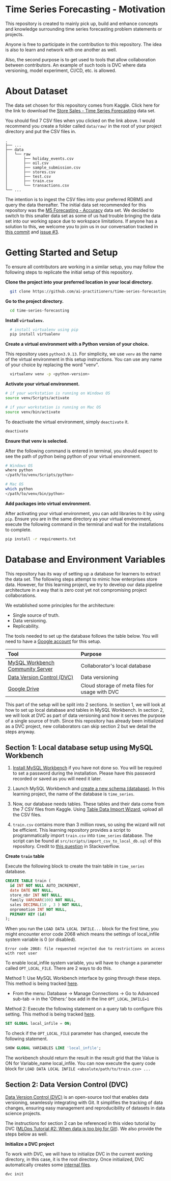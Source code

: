 # Time Series Forecasting - Motivation
This repository is created to mainly pick up, build and enhance concepts and knowledge surrounding time series forecasting problem statements or projects.

Anyone is free to participate in the contribution to this repository. The idea is also to learn and network with one another as well.

Also, the second purpose is to get used to tools that allow collaboration between contributors. An example of such tools is DVC where data versioning, model experiment, CI/CD, etc. is allowed.

# About Dataset
The data set chosen for this repository comes from Kaggle. Click here for the link to download the [Store Sales - Time Series Forecasting](https://www.kaggle.com/competitions/store-sales-time-series-forecasting/data?select=oil.csv) data set.

You should find 7 CSV files when you clicked on the link above. I would recommend you create a folder called `data/raw/` in the root of your project directory and put the CSV files in.

```
.
├── ...
├── data
│   └── raw
│       ├── holiday_events.csv
│       ├── oil.csv
│       ├── sample_submission.csv
│       ├── stores.csv
│       ├── test.csv
│       ├── train.csv
│       └── transactions.csv
└── ...
```

The intention is to ingest the CSV files into your preferred RDBMS and query the data thereafter.
The initial data set recommended for this repository was the [M5 Forecasting - Accuracy](https://www.kaggle.com/competitions/m5-forecasting-accuracy/data) data set. We decided to switch to this smaller data set as some of us had trouble bringing the data set into our working space due to workspace limitations. If anyone has a solution to this, we welcome you to join us in our conversation tracked in [this commit](https://github.com/ai-practitioners/time-series-forecasting/commit/e542144dfe6fce26b657393c287a6c3dd85b11ea) and [issue #3](https://github.com/ai-practitioners/time-series-forecasting/issues/3).

# Getting Started and Setup
To ensure all contributors are working in a similar setup, you may follow the following steps to replicate the initial setup of this repository.

**Clone the project into your preferred location in your local directory.**

```bash
  git clone https://github.com/ai-practitioners/time-series-forecasting.git
```

**Go to the project directory.**

```bash
  cd time-series-forecasting
```

**Install `virtualenv`.**

```bash
  # install virtualenv using pip
  pip install virtualenv
```

**Create a virtual environment with a Python version of your choice.**

This repository uses `python3.9.13`. For simplicity, we use `venv` as the name of the virtual environment in this setup instructions. You can use any name of your choice by replacing the word "venv".

```bash
  virtualenv venv -p <python-version>
```

**Activate your virtual environment.**

```bash
# if your workstation is running on Windows OS
source venv/Scripts/activate

# if your workstation is running on Mac OS
source venv/bin/activate
```
To deactivate the virtual environment, simply `deactivate` it.
```bash
deactivate
```

**Ensure that venv is selected.**

After the following command is entered in terminal, you should expect to see the path of python being python of your virtual environment.

```bash
# Windows OS
where python
</path/to/venv/Scripts/python>

# Mac OS
which python
</path/to/venv/bin/python>
```

**Add packages into virtual environment.**

After activating your virtual environment, you can add libraries to it by using `pip`. Ensure you are in the same directory as your virtual environment, execute the following command in the terminal and wait for the installations to complete. 
```bash
pip install -r requirements.txt
```

# Database and Environment Variables
This repository has its way of setting up a database for learners to extract the data set. The following steps attempt to mimic how enterprises store data. However, for this learning project, we try to develop our data pipeline architecture in a way that is zero cost yet not compromising project collaborations.

We established some principles for the architecture:
 - Single source of truth.
 - Data versioning.
 - Replicability. 

The tools needed to set up the database follows the table below. You will need to have a [Google account](https://accounts.google.com/signup/v2/createaccount?flowName=GlifWebSignIn&flowEntry=SignUp) for this setup.

| Tool | Purpose |
| :--- | :--- |
| [MySQL Workbench Community Server](https://www.mysql.com/) | Collaborator's local database |
| [Data Version Control (DVC)](https://dvc.org/) | Data versioning |
| [Google Drive](https://www.google.com/intl/en_sg/drive/) | Cloud storage of meta files for usage with DVC |

This part of the setup will be split into 2 sections. In section 1, we will look at how to set up local database and tables in MySQL Workbench. In section 2, we will look at DVC as part of data versioning and how it serves the purpose of a single source of truth. Since this repository has already been initialized as a DVC project, new collaborators can skip section 2 but we detail the steps anyway.

**Section 1: Local database setup using MySQL Workbench**
---

1. [Install MySQL Workbench](https://dev.mysql.com/doc/workbench/en/wb-installing.html) if you have not done so. You will be required to set a password during the installation. Please have this password recorded or saved as you will need it later.

2. Launch MySQL Workbench and [create a new schema (database)](https://dev.mysql.com/doc/workbench/en/workbench-faq.html#faq-workbench-create-database). In this learning project, the name of the database is `time_series`.

3. Now, our database needs tables. These tables and their data come from the 7 CSV files from Kaggle. Using [Table Data Import Wizard](https://dev.mysql.com/doc/workbench/en/wb-admin-export-import-table.html), upload all the CSV files.

4. `train.csv` contains more than 3 million rows, so using the wizard will not be efficient. This learning repository provides a script to programmatically import `train.csv` into `time_series` database. The script can be found at `src/scripts/import_csv_to_local_db.sql` of this repository. Credit to [this question](https://stackoverflow.com/questions/14127529/import-data-in-mysql-from-a-csv-file-using-load-data-infile) in Stackoverflow. 

**Create `train` table**

Execute the following block to create the train table in `time_series` database.

```sql
CREATE TABLE train (
  id INT NOT NULL AUTO_INCREMENT,
  date DATE NOT NULL,
  store_nbr INT NOT NULL,
  family VARCHAR(100) NOT NULL,
  sales DECIMAL(10 , 3 ) NOT NULL,
  onpromotion INT NOT NULL,
  PRIMARY KEY (id)
);
```

When you run the `LOAD DATA LOCAL INFILE...` block for the first time, you might encounter error code 2068 which means the settings of local_infile system variable is 0 (or disabled).

```{error}
Error code 2068: file requested rejected due to restrictions on access with root user
```

To enable local_infile system variable, you will have to change a parameter called `OPT_LOCAL_FILE`. There are 2 ways to do this.

Method 1: Use MySQL Workbench interface by going through these steps. This method is being tracked [here](https://bugs.mysql.com/bug.php?id=91872).

* From the menu: Database -> Manage Connections -> Go to Advanced sub-tab -> in the 'Others:' box add in the line `OPT_LOCAL_INFILE=1`

Method 2: Execute the following statement on a query tab to configure this setting. This method is being tracked [here](https://bugs.mysql.com/bug.php?id=91872).
 ```sql
SET GLOBAL local_infile = ON;
```

To check if the `OPT_LOCAL_FILE` parameter has changed, execute the following statement.

```sql
SHOW GLOBAL VARIABLES LIKE 'local_infile';
```
The workbench should return the result in the result grid that the Value is ON for Variable_name local_infile. You can now execute the query code block for `LOAD DATA LOCAL INFILE <absolute/path/to/train.csv> ...`

**Section 2: Data Version Control (DVC)**
---

[Data Version Control (DVC)](https://dvc.org/) is an open-source tool that enables data versioning, seamlessly integrating with Git. It simplifies the tracking of data changes, ensuring easy management and reproducibility of datasets in data science projects.

The instructions for section 2 can be referenced in this video tutorial by DVC ([MLOps Tutorial #2: When data is too big for Git](https://www.youtube.com/watch?v=kZKAuShWF0s&t=80s)). We also provide the steps below as well.

**Initialize a DVC project**

To work with DVC, we will have to initialize DVC in the current working directory, in this case, it is the root directory. Once initialized, DVC automatically creates some [internal files](https://dvc.org/doc/user-guide/project-structure/internal-files).

```bash
dvc init
```